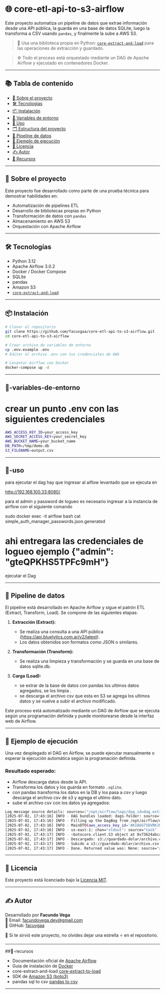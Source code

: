 # 🌐 core-etl-api-to-s3-airflow

Este proyecto automatiza un pipeline de datos que extrae información desde una API pública, la guarda en una base de datos SQLite, luego la transforma a CSV usando `pandas`, y finalmente la sube a AWS S3.

> 🧰 Usa una biblioteca propia en Python: [`core-extract-and-load`](https://pypi.org/project/core-extract-and-load/) para las operaciones de extracción y guardado.

> ⚙️ Todo el proceso está orquestado mediante un DAG de Apache Airflow y ejecutado en contenedores Docker.

---

## 📚 Tabla de contenido

- [📘 Sobre el proyecto](#📘-sobre-el-proyecto)
- [🛠 Tecnologías](#🛠-tecnologías)
- [📦 Instalación](#📦-instalación)
- [🔐 Variables de entorno](#🔐-variables-de-entorno)
- [🚀 Uso](#🚀-uso)
- [🗂 Estructura del proyecto](#🗂-estructura-del-proyecto)
- [🔁 Pipeline de datos](#🔁-pipeline-de-datos)
- [🧪 Ejemplo de ejecución](#🧪-ejemplo-de-ejecución)
- [📝 Licencia](#📝-licencia)
- [✍️ Autor](#✍️-autor)
- [📎 Recursos](#📎-recursos)

---

## 📘 Sobre el proyecto

Este proyecto fue desarrollado como parte de una prueba técnica para demostrar habilidades en:

- Automatización de pipelines ETL
- Desarrollo de bibliotecas propias en Python
- Transformación de datos con `pandas`
- Almacenamiento en AWS S3
- Orquestación con Apache Airflow

---

## 🛠 Tecnologías

- Python 3.12
- Apache Airflow 3.0.2
- Docker / Docker Compose
- SQLite
- pandas
- Amazon S3
- [`core-extract-and-load`](https://pypi.org/project/core-extract-and-load/)

---

## 📦 Instalación

```bash
# Clonar el repositorio
git clone https://github.com/facuvgaa/core-etl-api-to-s3-airflow.git
cd core-etl-api-to-s3-airflow

# Crear archivo de variables de entorno
cp .env.example .env
# Editar el archivo .env con tus credenciales de AWS

# Levantar Airflow con Docker
docker-compose up -d
```

---

## 🔐-variables-de-entorno

 # crear un punto .env con las siguientes credenciales 

```bash
AWS_ACCESS_KEY_ID=your_access_key
AWS_SECRET_ACCESS_KEY=your_secret_key
AWS_BUCKET_NAME=your_bucket_name
DB_PATH=/tmp/demo.db
S3_FILENAME=output.csv
```
---
## 🚀-uso

para ejecutar el dag hay que ingresar al aiflow levantado que se ejecuta en 

 http://192.168.100.33:8080/
 
 para el admin y password de logueo es necesario ingresar a la instancia de airflow con el siguiente comando 

 sudo docker exec -it airflow bash 
 cat simple_auth_manager_passwords.json.generated

 # ahi entregara las credenciales de logueo ejemplo {"admin": "gteQPKHS5TPFc9mH"}

 ejecutar el Dag

---

 ## 🔁 Pipeline de datos

El pipeline está desarrollado en Apache Airflow y sigue el patrón ETL (Extract, Transform, Load). Se compone de las siguientes etapas:

1. **Extracción (Extract):**
   - Se realiza una consulta a una API pública (https://api.bluelytics.com.ar/v2/latest).
   - Los datos obtenidos son formatos como JSON o similares.

2. **Transformación (Transform):**
   - Se realiza una limpieza y transformación y se guarda en una base de datos sqlite.db.


3. **Carga (Load):**
   - se extrar de la base de datos con pandas los ultimos datos agregados, se los limpia .
   - se descarga el archivo csv que esta en S3 se agrega los ultimos datos y se vuelve a subir el archivo modificado.

Este proceso está automatizado mediante un DAG de Airflow que se ejecuta según una programación definida y puede monitorearse desde la interfaz web de Airflow.

---

## 🧪 Ejemplo de ejecución

Una vez desplegado el DAG en Airflow, se puede ejecutar manualmente o esperar la ejecución automática según la programación definida.

### Resultado esperado:

- Airflow descarga datos desde la API.
- Transforma los datos y los guarda en formato `.sqlite`.
- con pandas transforma los datos en la DB y los pasa a csv y luego descarga el archivo csv de s3 y agrega el ultimo dato.
- sube el archivo csv con los datos ya agregados:

```bash
Log message source details: sources=["/opt/airflow/logs/dag_id=dag_extractar_guardar_y_subir/run_id=scheduled__2025-07-02T03:00:00+00:00/task_id=tarea_save/attempt=1.log"]
[2025-07-02, 17:43:16] INFO - DAG bundles loaded: dags-folder: source="airflow.dag_processing.bundles.manager.DagBundlesManager"
[2025-07-02, 17:43:16] INFO - Filling up the DagBag from /opt/airflow/dags/dag.py: source="airflow.models.dagbag.DagBag"
[2025-07-02, 17:43:16] INFO - MainDTO(aws_access_key_id='AKIA6G75DVRKJUMP6SPG', aws_secret_access_key='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', bucket_name='guardado-dolar', region_name='us-east-1', s3_filename='archivo.csv', db_path='/tmp/airflow.db'): chan="stdout": source="task"
[2025-07-02, 17:43:16] INFO - us-east-1: chan="stdout": source="task"
[2025-07-02, 17:43:17] INFO - <botocore.client.S3 object at 0x73624abca7e0> guardado-dolar archivo.csv /tmp/archivo.csv: chan="stdout": source="task"
[2025-07-02, 17:43:17] INFO - Descargado: s3://guardado-dolar/archivo.csv: chan="stdout": source="task"
[2025-07-02, 17:43:17] INFO - Subido a s3://guardado-dolar/archivo.csv: chan="stdout": source="task"
[2025-07-02, 17:43:17] INFO - Done. Returned value was: None: source="airflow.task.operators.airflow.providers.standard.decorators.python._PythonDecoratedOperator"
```
---

## 📝 Licencia

Este proyecto está licenciado bajo la [Licencia MIT](LICENSE).

---

## ✍️ Autor

Desarrollado por **Facundo Vega**  
📧 Email: facundovega.dev@gmail.com  
💼 GitHub: [facuvgaa](https://github.com/facuvgaa)

🧠 Si te sirvió este proyecto, no olvides dejar una estrella ⭐ en el repositorio.

---

##📎-recursos

- Documentación oficial de [Apache Airflow](https://airflow.apache.org/docs/)
- Guía de instalación de [Docker](https://docs.docker.com/get-docker/)
- core-extract-and-load  [core-extract-to-load ](https://pypi.org/project/core-extract-and-load/) 
- SDK de [Amazon S3 (boto3)](https://boto3.amazonaws.com/v1/documentation/api/latest/index.html)
- pandas sql to csv [pandas to csv](https://pandas.pydata.org/docs/reference/api/pandas.DataFrame.to_csv.html/)

---


